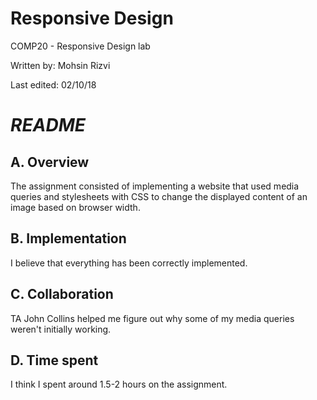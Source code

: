 # Responsive Design
COMP20 - Responsive Design lab

Written by: Mohsin Rizvi

Last edited: 02/10/18

# *README*

## A. Overview

The assignment consisted of implementing a website that used media queries 
and stylesheets with CSS to change the displayed content of an image based 
on browser width.

## B. Implementation

I believe that everything has been correctly implemented.

## C. Collaboration

TA John Collins helped me figure out why some of my media queries weren't 
initially working.

## D. Time spent

I think I spent around 1.5-2 hours on the assignment.